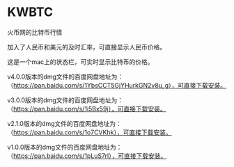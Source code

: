 # KWBTC

火币网的比特币行情

加入了人民币和美元的及时汇率，可直接显示人民币价格。

这是一个mac上的状态栏，可实时显示比特币的价格。

v4.0.0版本的dmg文件的百度网盘地址为：（https://pan.baidu.com/s/1YbsCCT5GjYHurkGN2v8u_g），可直接下载安装。

v3.0.0版本的dmg文件的百度网盘地址为：（https://pan.baidu.com/s/1i5Bx59j），可直接下载安装。

v2.1.0版本的dmg文件的百度网盘地址为：（https://pan.baidu.com/s/1o7CVKhk），可直接下载安装。

v1.0.0版本的dmg文件的百度网盘地址为：（https://pan.baidu.com/s/1pLuS7rl），可直接下载安装。
